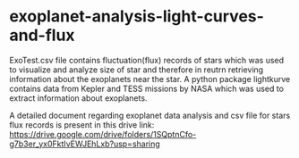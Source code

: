 # exoplanet-analysis-light-curves-and-flux
ExoTest.csv file contains fluctuation(flux) records of stars which was used to visualize and analyze size of star and therefore in reutrn retrieving information about the exoplanets near the star.
A python package lightkurve contains data from Kepler and TESS missions by NASA which was used to extract information about exoplanets.

A detailed document regarding exoplanet data analysis and csv file for stars flux records is present in this drive link:
https://drive.google.com/drive/folders/1SQptnCfo-g7b3er_yx0FktIvEWJEhLxb?usp=sharing

